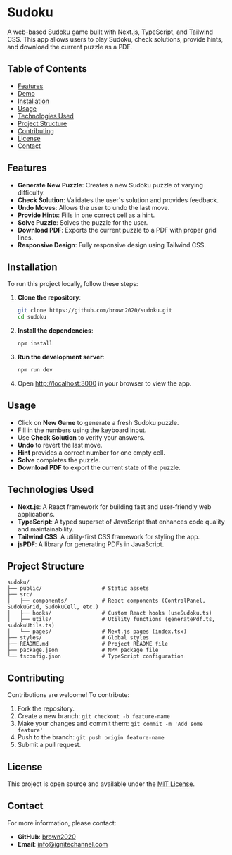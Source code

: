 # Sudoku

A web-based Sudoku game built with Next.js, TypeScript, and Tailwind CSS. This app allows users to play Sudoku, check solutions, provide hints, and download the current puzzle as a PDF.

## Table of Contents

- [Features](#features)
- [Demo](#demo)
- [Installation](#installation)
- [Usage](#usage)
- [Technologies Used](#technologies-used)
- [Project Structure](#project-structure)
- [Contributing](#contributing)
- [License](#license)
- [Contact](#contact)

## Features

- **Generate New Puzzle**: Creates a new Sudoku puzzle of varying difficulty.
- **Check Solution**: Validates the user's solution and provides feedback.
- **Undo Moves**: Allows the user to undo the last move.
- **Provide Hints**: Fills in one correct cell as a hint.
- **Solve Puzzle**: Solves the puzzle for the user.
- **Download PDF**: Exports the current puzzle to a PDF with proper grid lines.
- **Responsive Design**: Fully responsive design using Tailwind CSS.

## Installation

To run this project locally, follow these steps:

1. **Clone the repository**:

   ```bash
   git clone https://github.com/brown2020/sudoku.git
   cd sudoku
   ```

2. **Install the dependencies**:

   ```bash
   npm install
   ```

3. **Run the development server**:

   ```bash
   npm run dev
   ```

4. Open [http://localhost:3000](http://localhost:3000) in your browser to view the app.

## Usage

- Click on **New Game** to generate a fresh Sudoku puzzle.
- Fill in the numbers using the keyboard input.
- Use **Check Solution** to verify your answers.
- **Undo** to revert the last move.
- **Hint** provides a correct number for one empty cell.
- **Solve** completes the puzzle.
- **Download PDF** to export the current state of the puzzle.

## Technologies Used

- **Next.js**: A React framework for building fast and user-friendly web applications.
- **TypeScript**: A typed superset of JavaScript that enhances code quality and maintainability.
- **Tailwind CSS**: A utility-first CSS framework for styling the app.
- **jsPDF**: A library for generating PDFs in JavaScript.

## Project Structure

```
sudoku/
├── public/                   # Static assets
├── src/
│   ├── components/           # React components (ControlPanel, SudokuGrid, SudokuCell, etc.)
│   ├── hooks/                # Custom React hooks (useSudoku.ts)
│   ├── utils/                # Utility functions (generatePdf.ts, sudokuUtils.ts)
│   └── pages/                # Next.js pages (index.tsx)
├── styles/                   # Global styles
├── README.md                 # Project README file
├── package.json              # NPM package file
└── tsconfig.json             # TypeScript configuration
```

## Contributing

Contributions are welcome! To contribute:

1. Fork the repository.
2. Create a new branch: `git checkout -b feature-name`
3. Make your changes and commit them: `git commit -m 'Add some feature'`
4. Push to the branch: `git push origin feature-name`
5. Submit a pull request.

## License

This project is open source and available under the [MIT License](LICENSE).

## Contact

For more information, please contact:

- **GitHub**: [brown2020](https://github.com/brown2020)
- **Email**: [info@ignitechannel.com](mailto:info@ignitechannel.com)
